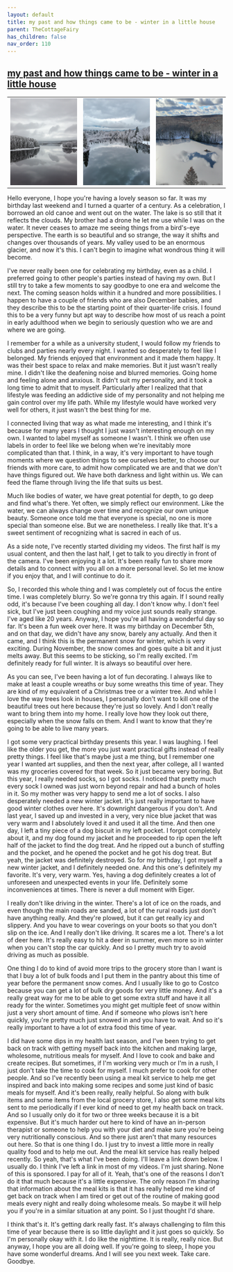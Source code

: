 ```yaml
---
layout: default
title: my past and how things came to be - winter in a little house
parent: TheCottageFairy
has_children: false
nav_order: 110
---
```


## [my past and how things came to be - winter in a little house](https://www.youtube.com/watch?v=BYbRGWJ5B-c)

<div>
<table align="center">
	<tr>
		<td align="center">
			<img src="../../assets/cottage_fairy_ai_generated_photos/my_past_and_how_things_came_to_be_-_winter_in_a_little_house-[BYbRGWJ5B-c]/generated_00.png" height="200" width="200"/>
		</td>
		<td align="center">
			<img src="../../assets/cottage_fairy_ai_generated_photos/my_past_and_how_things_came_to_be_-_winter_in_a_little_house-[BYbRGWJ5B-c]/generated_01.png" height="200" width="200"/>
		</td>
		<td align="center">
			<img src="../../assets/cottage_fairy_ai_generated_photos/my_past_and_how_things_came_to_be_-_winter_in_a_little_house-[BYbRGWJ5B-c]/generated_02.png" height="200" width="200"/>
		</td>
	</tr>
</table>
</div>

Hello everyone, I hope you're having a lovely season so far. It was my birthday last weekend and I turned a quarter of a century. As a celebration, I borrowed an old canoe and went out on the water. The lake is so still that it reflects the clouds. My brother had a drone he let me use while I was on the water. It never ceases to amaze me seeing things from a bird's-eye perspective. The earth is so beautiful and so strange, the way it shifts and changes over thousands of years. My valley used to be an enormous glacier, and now it's this. I can't begin to imagine what wondrous thing it will become.

I've never really been one for celebrating my birthday, even as a child. I preferred going to other people's parties instead of having my own. But I still try to take a few moments to say goodbye to one era and welcome the next. The coming season holds within it a hundred and more possibilities. I happen to have a couple of friends who are also December babies, and they describe this to be the starting point of their quarter-life crisis. I found this to be a very funny but apt way to describe how most of us reach a point in early adulthood when we begin to seriously question who we are and where we are going.

I remember for a while as a university student, I would follow my friends to clubs and parties nearly every night. I wanted so desperately to feel like I belonged. My friends enjoyed that environment and it made them happy. It was their best space to relax and make memories. But it just wasn't really mine. I didn't like the deafening noise and blurred memories. Going home and feeling alone and anxious. It didn't suit my personality, and it took a long time to admit that to myself. Particularly after I realized that that lifestyle was feeding an addictive side of my personality and not helping me gain control over my life path. While my lifestyle would have worked very well for others, it just wasn't the best thing for me.

I connected living that way as what made me interesting, and I think it's because for many years I thought I just wasn't interesting enough on my own. I wanted to label myself as someone I wasn't. I think we often use labels in order to feel like we belong when we're inevitably more complicated than that. I think, in a way, it's very important to have tough moments where we question things to see ourselves better, to choose our friends with more care, to admit how complicated we are and that we don't have things figured out. We have both darkness and light within us. We can feed the flame through living the life that suits us best.

Much like bodies of water, we have great potential for depth, to go deep and find what's there. Yet often, we simply reflect our environment. Like the water, we can always change over time and recognize our own unique beauty. Someone once told me that everyone is special, no one is more special than someone else. But we are nonetheless. I really like that. It's a sweet sentiment of recognizing what is sacred in each of us.

As a side note, I've recently started dividing my videos. The first half is my usual content, and then the last half, I get to talk to you directly in front of the camera. I've been enjoying it a lot. It's been really fun to share more details and to connect with you all on a more personal level. So let me know if you enjoy that, and I will continue to do it.

So, I recorded this whole thing and I was completely out of focus the entire time. I was completely blurry. So we're gonna try this again. If I sound really odd, it's because I've been coughing all day. I don't know why. I don't feel sick, but I've just been coughing and my voice just sounds really strange. I've aged like 20 years. Anyway, I hope you're all having a wonderful day so far. It's been a fun week over here. It was my birthday on December 5th, and on that day, we didn't have any snow, barely any actually. And then it came, and I think this is the permanent snow for winter, which is very exciting. During November, the snow comes and goes quite a bit and it just melts away. But this seems to be sticking, so I'm really excited. I'm definitely ready for full winter. It is always so beautiful over here.

As you can see, I've been having a lot of fun decorating. I always like to make at least a couple wreaths or buy some wreaths this time of year. They are kind of my equivalent of a Christmas tree or a winter tree. And while I love the way trees look in houses, I personally don't want to kill one of the beautiful trees out here because they're just so lovely. And I don't really want to bring them into my home. I really love how they look out there, especially when the snow falls on them. And I want to know that they're going to be able to live many years.

I got some very practical birthday presents this year. I was laughing. I feel like the older you get, the more you just want practical gifts instead of really pretty things. I feel like that's maybe just a me thing, but I remember one year I wanted art supplies, and then the next year, after college, all I wanted was my groceries covered for that week. So it just became very boring. But this year, I really needed socks, so I got socks. I noticed that pretty much every sock I owned was just worn beyond repair and had a bunch of holes in it. So my mother was very happy to send me a lot of socks. I also desperately needed a new winter jacket. It's just really important to have good winter clothes over here. It's downright dangerous if you don't. And last year, I saved up and invested in a very, very nice blue jacket that was very warm and I absolutely loved it and used it all the time. And then one day, I left a tiny piece of a dog biscuit in my left pocket. I forgot completely about it, and my dog found my jacket and he proceeded to rip open the left half of the jacket to find the dog treat. And he ripped out a bunch of stuffing and the pocket, and he opened the pocket and he got his dog treat. But yeah, the jacket was definitely destroyed. So for my birthday, I got myself a new winter jacket, and I definitely needed one. And this one's definitely my favorite. It's very, very warm. Yes, having a dog definitely creates a lot of unforeseen and unexpected events in your life. Definitely some inconveniences at times. There is never a dull moment with Eiger.

I really don't like driving in the winter. There's a lot of ice on the roads, and even though the main roads are sanded, a lot of the rural roads just don't have anything really. And they're plowed, but it can get really icy and slippery. And you have to wear coverings on your boots so that you don't slip on the ice. And I really don't like driving. It scares me a lot. There's a lot of deer here. It's really easy to hit a deer in summer, even more so in winter when you can't stop the car quickly. And so I pretty much try to avoid driving as much as possible.

One thing I do to kind of avoid more trips to the grocery store than I want is that I buy a lot of bulk foods and I put them in the pantry about this time of year before the permanent snow comes. And I usually like to go to Costco because you can get a lot of bulk dry goods for very little money. And it's a really great way for me to be able to get some extra stuff and have it all ready for the winter. Sometimes you might get multiple feet of snow within just a very short amount of time. And if someone who plows isn't here quickly, you're pretty much just snowed in and you have to wait. And so it's really important to have a lot of extra food this time of year.

I did have some dips in my health last season, and I've been trying to get back on track with getting myself back into the kitchen and making large, wholesome, nutritious meals for myself. And I love to cook and bake and create recipes. But sometimes, if I'm working very much or I'm in a rush, I just don't take the time to cook for myself. I much prefer to cook for other people. And so I've recently been using a meal kit service to help me get inspired and back into making some recipes and some just kind of basic meals for myself. And it's been really, really helpful. So along with bulk items and some items from the local grocery store, I also get some meal kits sent to me periodically if I ever kind of need to get my health back on track. And so I usually only do it for two or three weeks because it is a bit expensive. But it's much harder out here to kind of have an in-person therapist or someone to help you with your diet and make sure you're being very nutritionally conscious. And so there just aren't that many resources out here. So that is one thing I do. I just try to invest a little more in really quality food and to help me out. And the meal kit service has really helped recently. So yeah, that's what I've been doing. I'll leave a link down below. I usually do. I think I've left a link in most of my videos. I'm just sharing. None of this is sponsored. I pay for all of it. Yeah, that's one of the reasons I don't do it that much because it's a little expensive. The only reason I'm sharing that information about the meal kits is that it has really helped me kind of get back on track when I am tired or get out of the routine of making good meals every night and really doing wholesome meals. So maybe it will help you if you're in a similar situation at any point. So I just thought I'd share.

I think that's it. It's getting dark really fast. It's always challenging to film this time of year because there is so little daylight and it just goes so quickly. So I'm personally okay with it. I do like the nighttime. It is really, really nice. But anyway, I hope you are all doing well. If you're going to sleep, I hope you have some wonderful dreams. And I will see you next week. Take care. Goodbye.